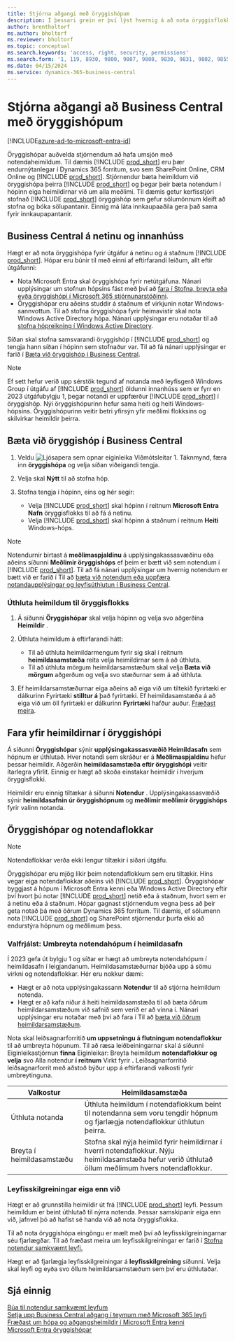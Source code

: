 ```yaml
---
title: Stjórna aðgangi með öryggishópum
description: Í þessari grein er því lýst hvernig á að nota öryggisflokka til að skilgreina notendaheimildir.
author: brentholtorf
ms.author: bholtorf
ms.reviewer: bholtorf
ms.topic: conceptual
ms.search.keywords: 'access, right, security, permissions'
ms.search.form: '1, 119, 8930, 9800, 9807, 9808, 9830, 9831, 9802, 9855, 9862, 9875_Primary, 9874_Primary, 9873_Primary, 9872_Primary, 9877_Primary, 9869_Primary, 9868_Primary, 9871_Primary'
ms.date: 04/15/2024
ms.service: dynamics-365-business-central
---
```


# Stjórna aðgangi að Business Central með öryggishópum

[!INCLUDE[azure-ad-to-microsoft-entra-id](~/../shared-content/shared/azure-ad-to-microsoft-entra-id.md)]

Öryggishópar auðvelda stjórnendum að hafa umsjón með notendaheimildum. Til dæmis [!INCLUDE [prod_short](includes/prod_short.md)] eru þær endurnýtanlegar í Dynamics 365 forritum, svo sem SharePoint Online, CRM Online og [!INCLUDE [prod_short](includes/prod_short.md)]. Stjórnendur bæta heimildum við öryggishópa þeirra [!INCLUDE [prod_short](includes/prod_short.md)] og þegar þeir bæta notendum í hópinn eiga heimildirnar við um alla meðlimi. Til dæmis getur kerfisstjóri stofnað [!INCLUDE [prod_short](includes/prod_short.md)] öryggishóp sem gefur sölumönnum kleift að stofna og bóka sölupantanir. Einnig má láta innkaupaaðila gera það sama fyrir innkaupapantanir.

## Business Central á netinu og innanhúss

Hægt er að nota öryggishópa fyrir útgáfur á netinu og á staðnum [!INCLUDE [prod_short](includes/prod_short.md)]. Hópar eru búnir til með einni af eftirfarandi leiðum, allt eftir útgáfunni:

* Nota Microsoft Entra skal öryggishópa fyrir netútgáfuna. Nánari upplýsingar um stofnun hópsins fást með því að [fara í Stofna, breyta eða eyða öryggishópi í Microsoft 365 stjórnunarstöðinni](/microsoft-365/admin/email/create-edit-or-delete-a-security-group).
* Öryggishópar eru aðeins studdir á staðnum ef virkjunin notar Windows-sannvottun. Til að stofna öryggishópa fyrir heimavistir skal nota Windows Active Directory hópa. Nánari upplýsingar eru notaðar til að [stofna hópreikning í Windows Active Directory](/windows/security/operating-system-security/network-security/windows-firewall/create-a-group-account-in-active-directory). 

Síðan skal stofna samsvarandi öryggishóp í [!INCLUDE [prod_short](includes/prod_short.md)] og tengja hann síðan í hópinn sem stofnaður var. Til að fá nánari upplýsingar er farið í [Bæta við öryggishóp í Business Central](#add-a-security-group-in-business-central).

> [!NOTE]
> Ef sett hefur verið upp sérstök tegund af notanda með leyfisgerð Windows Group í útgáfu af [!INCLUDE [prod_short](includes/prod_short.md)] öldunni innanhúss sem er fyrr en 2023 útgáfubylgju 1, þegar notandi er uppfærður [!INCLUDE [prod_short](includes/prod_short.md)] í öryggishóp. Nýi öryggishópurinn hefur sama heiti og heiti Windows-hópsins. Öryggishópurinn veitir betri yfirsýn yfir meðlimi flokksins og skilvirkar heimildir þeirra.

## Bæta við öryggishóp í Business Central

1. Veldu ![Ljósapera sem opnar eiginleika Viðmótsleitar 1.](media/ui-search/search_small.png "Segðu mér hvað þú vilt gera") Táknmynd, færa inn **öryggishópa** og velja síðan viðeigandi tengja.
1. Velja skal **Nýtt** til að stofna hóp.
1. Stofna tengja í hópinn, eins og hér segir:

    * Velja [!INCLUDE [prod_short](includes/prod_short.md)] skal hópinn í reitnum **Microsoft Entra Nafn** öryggisflokks til að fá á netinu.
    * Velja [!INCLUDE [prod_short](includes/prod_short.md)] skal hópinn á staðnum í reitnum **Heiti** Windows-hóps.

> [!NOTE]
> Notendurnir birtast á **meðlimaspjaldinu** á upplýsingakassasvæðinu eða aðeins síðunni **Meðlimir öryggishóps** ef þeim er bætt við sem notendum í [!INCLUDE [prod_short](includes/prod_short.md)]. Til að fá nánari upplýsingar um hvernig notendum er bætt við er farið í Til að [bæta við notendum eða uppfæra notandaupplýsingar og leyfisúthlutun í Business Central](ui-how-users-permissions.md#adduser).  

### Úthluta heimildum til öryggisflokks

1. Á síðunni **Öryggishópar** skal velja hópinn og velja svo aðgerðina **Heimildir** .
1. Úthluta heimildum á eftirfarandi hátt:

    * Til að úthluta heimildarmengum fyrir sig skal í reitnum **heimildasamstæða**  reita velja heimildirnar sem á að úthluta.
    * Til að úthluta mörgum heimildarsamstæðum skal velja **Bæta við mörgum** aðgerðum og velja svo stæðurnar sem á að úthluta.
1. Ef heimildarsamstæðurnar eiga aðeins að eiga við um tiltekið fyrirtæki er dálkurinn Fyrirtæki **stilltur á** það fyrirtæki. Ef heimildasamstæða á að eiga við um öll fyrirtæki er dálkurinn **Fyrirtæki** hafður auður. [Fræðast meira](ui-define-granular-permissions.md#control-access-to-specific-companies).

## Fara yfir heimildirnar í öryggishópi

Á síðunni **Öryggishópar** sýnir **upplýsingakassasvæðið Heimildasafn** sem hópnum er úthlutað. Hver notandi sem skráður er á **Meðlimaspjaldinu** hefur þessar heimildir. Aðgerðin **heimildasamstæða eftir öryggishópi** veitir ítarlegra yfirlit. Einnig er hægt að skoða einstakar heimildir í hverjum öryggisflokki.

Heimildir eru einnig tiltækar á síðunni **Notendur** . Upplýsingakassasvæðið sýnir **heimildasafnin úr öryggishópnum** og **meðlimir meðlimir öryggishóps** fyrir valinn notanda.

## Öryggishópar og notendaflokkar

> [!NOTE]
> Notendaflokkar verða ekki lengur tiltækir í síðari útgáfu.

Öryggishópar eru mjög líkir þeim notendaflokkum sem eru tiltækir. Hins vegar eiga notendaflokkar aðeins við [!INCLUDE [prod_short](includes/prod_short.md)]. Öryggishópar byggjast á hópum í Microsoft Entra kenni eða Windows Active Directory eftir því hvort þú notar [!INCLUDE [prod_short](includes/prod_short.md)] netið eða á staðnum, hvort sem er á netinu eða á staðnum. Hópar gagnast stjórnendum vegna þess að þeir geta notað þá með öðrum Dynamics 365 forritum. Til dæmis, ef sölumenn nota [!INCLUDE [prod_short](includes/prod_short.md)] og SharePoint stjórnendur þurfa ekki að endurstýra hópnum og meðlimum þess.

### Valfrjálst: Umbreyta notendahópum í heimildasafn

Í 2023 gefa út bylgju 1 og síðar er hægt að umbreyta notendahópum í heimildasafn í leigjandanum. Heimildasamstæðurnar bjóða upp á sömu virkni og notendaflokkar. Hér eru nokkur dæmi:

* Hægt er að nota upplýsingakassann **Notendur** til að stjórna heimildum notenda.
* Hægt er að kafa niður á heiti heimildasamstæða til að bæta öðrum heimildarsamstæðum við safnið sem verið er að vinna í. Nánari upplýsingar eru notaðar með því að fara í Til að [bæta við öðrum heimildarsamstæðum](ui-define-granular-permissions.md#to-add-other-permission-sets).

Nota skal leiðsagnarforritið **um uppsetningu á flutningum notendaflokkur** til að umbreyta hópunum. Til að ræsa leiðbeiningarnar skal á síðunni Eiginleikastjórnun **finna** Eiginleikar: Breyta heimildum **notendaflokkur og velja** svo Alla notendur **í reitnum** Virkt fyrir **.**  Leiðsagnarforritið leiðsagnarforrit með aðstoð býður upp á eftirfarandi valkosti fyrir umbreytinguna.

|Valkostur  |Heimildasamstæða  |
|---------|---------|
|Úthluta notanda     | Úthluta heimildum í notendaflokkum beint til notendanna sem voru tengdir hópnum og fjarlægja notendaflokkur úthlutun þeirra.        |
|Breyta í heimildasamstæðu     | Stofna skal nýja heimild fyrir heimildirnar í hverri notendaflokkur. Nýju heimildasamstæða hefur verið úthlutað öllum meðlimum hvers notendaflokkur.          |

### Leyfisskilgreiningar eiga enn við

Hægt er að grunnstilla heimildir út frá [!INCLUDE [prod_short](includes/prod_short.md)] leyfi. Þessum heimildum er beint úthlutað til nýrra notenda. Þessar samskipanir eiga enn við, jafnvel þó að hafist sé handa við að nota öryggisflokka.

Til að nota öryggishópa eingöngu er mælt með því að leyfisskilgreiningarnar séu fjarlægðar. Til að fræðast meira um leyfisskilgreiningar er farið í [Stofna notendur samkvæmt leyfi.](ui-how-users-permissions.md)

Hægt er að fjarlægja leyfisskilgreiningar á **leyfisskilgreining**  síðunni. Velja skal leyfi og eyða svo öllum heimildarsamstæðum sem því eru úthlutaðar.

## Sjá einnig

[Búa til notendur samkvæmt leyfum](ui-how-users-permissions.md)  
[Setja upp Business Central aðgang í teymum með Microsoft 365 leyfi](admin-access-with-m365-license-setup.md)  
[Fræðast um hópa og aðgangsheimildir í Microsoft Entra kenni](/azure/active-directory/fundamentals/concept-learn-about-groups)  
[Microsoft Entra öryggishópar](/windows-server/identity/ad-ds/manage/understand-security-groups)  
